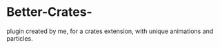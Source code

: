 # Better-Crates-
plugin created by me, for a crates extension, with unique animations and particles. 
